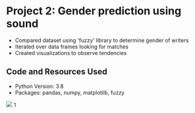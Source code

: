 # Project 2: Gender prediction using sound
* Compared dataset using 'fuzzy' library to determine gender of writers
* Iterated over data frames looking for matches
* Created visualizations to observe tendencies

## Code and Resources Used
* Python Version: 3.8
* Packages: pandas, numpy, matplotlib, fuzzy

![](https://github.com/roccojustice/Python-EDAs/blob/master/Project%202%20-%20Gender%20Prediction%20using%20Sound/images/final%20graph.png)
1[](https://github.com/roccojustice/Python-EDAs/blob/master/Project%202%20-%20Gender%20Prediction%20using%20Sound/images/fuzzy.jpg)
